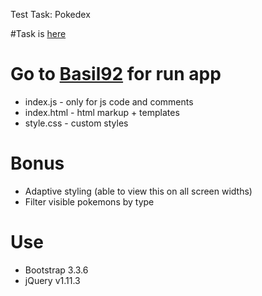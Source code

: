 Test Task: Pokedex

#Task is [here](https://docs.google.com/document/d/15UzM6jsXQ8sAB8IQCvKZnDVXukcAL878Q36VqcITi3Y/edit)

# Go to [Basil92](http://basil92.github.io/pokedex) for run app
* index.js - only for js code and comments
* index.html - html markup + templates
* style.css - custom styles

# Bonus
* Adaptive styling (able to view this on all screen widths)
* Filter visible pokemons by type

# Use
* Bootstrap 3.3.6
* jQuery v1.11.3
